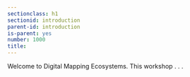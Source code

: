 ```yaml
---
sectionclass: h1
sectionid: introduction
parent-id: introduction
is-parent: yes
number: 1000
title: 
---
```

Welcome to Digital Mapping Ecosystems. This workshop . . .
